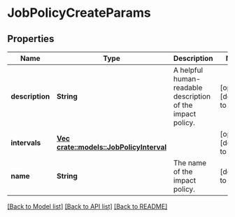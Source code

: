 # JobPolicyCreateParams

## Properties
Name | Type | Description | Notes
------------ | ------------- | ------------- | -------------
**description** | **String** | A helpful human-readable description of the impact policy. | [optional] [default to null]
**intervals** | [**Vec <crate::models::JobPolicyInterval>**](JobPolicyInterval.md) |  | [optional] [default to null]
**name** | **String** | The name of the impact policy. | [default to null]

[[Back to Model list]](../README.md#documentation-for-models) [[Back to API list]](../README.md#documentation-for-api-endpoints) [[Back to README]](../README.md)


